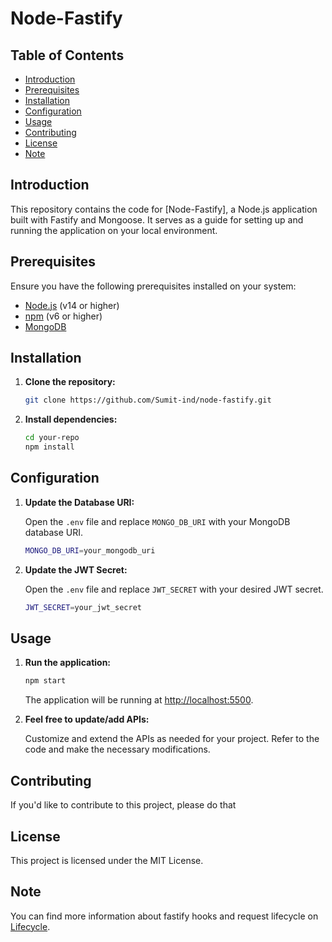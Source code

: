 # Node-Fastify

## Table of Contents

- [Introduction](#introduction)
- [Prerequisites](#prerequisites)
- [Installation](#installation)
- [Configuration](#configuration)
- [Usage](#usage)
- [Contributing](#contributing)
- [License](#license)
- [Note](#note)

## Introduction

This repository contains the code for [Node-Fastify], a Node.js application built with Fastify and Mongoose. It serves as a guide for setting up and running the application on your local environment.

## Prerequisites

Ensure you have the following prerequisites installed on your system:

- [Node.js](https://nodejs.org) (v14 or higher)
- [npm](https://www.npmjs.com/) (v6 or higher)
- [MongoDB](https://www.mongodb.com/)

## Installation

1. **Clone the repository:**

   ```bash
   git clone https://github.com/Sumit-ind/node-fastify.git

2. **Install dependencies:**

   ```bash
   cd your-repo 
   npm install

## Configuration

1. **Update the Database URI:**

      Open the `.env` file and replace `MONGO_DB_URI` with your MongoDB database URI.

   ```bash
   MONGO_DB_URI=your_mongodb_uri

2. **Update the JWT Secret:**

      Open the `.env` file and replace `JWT_SECRET` with your desired JWT secret.

   ```bash
   JWT_SECRET=your_jwt_secret

## Usage

1. **Run the application:**

   ```bash
   npm start
   ```

   The application will be running at <http://localhost:5500>.

2. **Feel free to update/add APIs:**

      Customize and extend the APIs as needed for your project. Refer to the code and make the necessary modifications.

## Contributing

If you'd like to contribute to this project, please do that

## License

This project is licensed under the MIT License.

## Note

You can find more information about fastify hooks and request lifecycle on [Lifecycle](https://zen-kalam-f6e81f.netlify.app/docs/v1.2.x/lifecycle/).